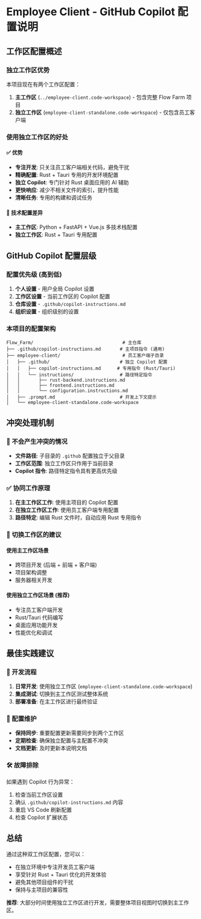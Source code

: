 # Employee Client - GitHub Copilot 配置说明

## 工作区配置概述

### 独立工作区优势
本项目现在有两个工作区配置：

1. **主工作区** (`../employee-client.code-workspace`) - 包含完整 Flow Farm 项目
2. **独立工作区** (`employee-client-standalone.code-workspace`) - 仅包含员工客户端

### 使用独立工作区的好处

#### ✅ 优势
- **专注开发**: 只关注员工客户端相关代码，避免干扰
- **精确配置**: Rust + Tauri 专用的开发环境配置
- **独立 Copilot**: 专门针对 Rust 桌面应用的 AI 辅助
- **更快响应**: 减少不相关文件的索引，提升性能
- **清晰任务**: 专用的构建和调试任务

#### 🔧 技术配置差异
- **主工作区**: Python + FastAPI + Vue.js 多技术栈配置
- **独立工作区**: Rust + Tauri 专用配置

## GitHub Copilot 配置层级

### 配置优先级 (高到低)
1. **个人设置** - 用户全局 Copilot 设置
2. **工作区设置** - 当前工作区的 Copilot 配置
3. **仓库设置** - `.github/copilot-instructions.md`
4. **组织设置** - 组织级别的设置

### 本项目的配置架构

```
Flow_Farm/                                 # 主仓库
├── .github/copilot-instructions.md       # 主项目指令 (通用)
├── employee-client/                       # 员工客户端子目录
│   ├── .github/                          # 独立 Copilot 配置
│   │   ├── copilot-instructions.md      # 专用指令 (Rust/Tauri)
│   │   └── instructions/                 # 路径特定指令
│   │       ├── rust-backend.instructions.md
│   │       ├── frontend.instructions.md
│   │       └── configuration.instructions.md
│   ├── .prompt.md                        # 开发上下文提示
│   └── employee-client-standalone.code-workspace
```

## 冲突处理机制

### 🚫 不会产生冲突的情况
- **文件路径**: 子目录的 `.github` 配置独立于父目录
- **工作区范围**: 独立工作区只作用于当前目录
- **Copilot 指令**: 路径特定指令具有更高优先级

### ✅ 协同工作原理
1. **在主工作区工作**: 使用主项目的 Copilot 配置
2. **在独立工作区工作**: 使用员工客户端专用配置
3. **路径特定**: 编辑 Rust 文件时，自动应用 Rust 专用指令

### 🔄 切换工作区的建议

#### 使用主工作区场景
- 跨项目开发 (后端 + 前端 + 客户端)
- 项目架构调整
- 服务器相关开发

#### 使用独立工作区场景 (推荐)
- 专注员工客户端开发
- Rust/Tauri 代码编写
- 桌面应用功能开发
- 性能优化和调试

## 最佳实践建议

### 🎯 开发流程
1. **日常开发**: 使用独立工作区 (`employee-client-standalone.code-workspace`)
2. **集成测试**: 切换到主工作区测试整体系统
3. **部署准备**: 在主工作区进行最终验证

### 📝 配置维护
- **保持同步**: 重要配置更新需要同步到两个工作区
- **定期检查**: 确保独立配置与主配置不冲突
- **文档更新**: 及时更新本说明文档

### 🛠 故障排除
如果遇到 Copilot 行为异常：
1. 检查当前工作区设置
2. 确认 `.github/copilot-instructions.md` 内容
3. 重启 VS Code 刷新配置
4. 检查 Copilot 扩展状态

## 总结

通过这种双工作区配置，您可以：
- 在独立环境中专注开发员工客户端
- 享受针对 Rust + Tauri 优化的开发体验
- 避免其他项目组件的干扰
- 保持与主项目的兼容性

**推荐**: 大部分时间使用独立工作区进行开发，需要整体项目视图时切换到主工作区。
